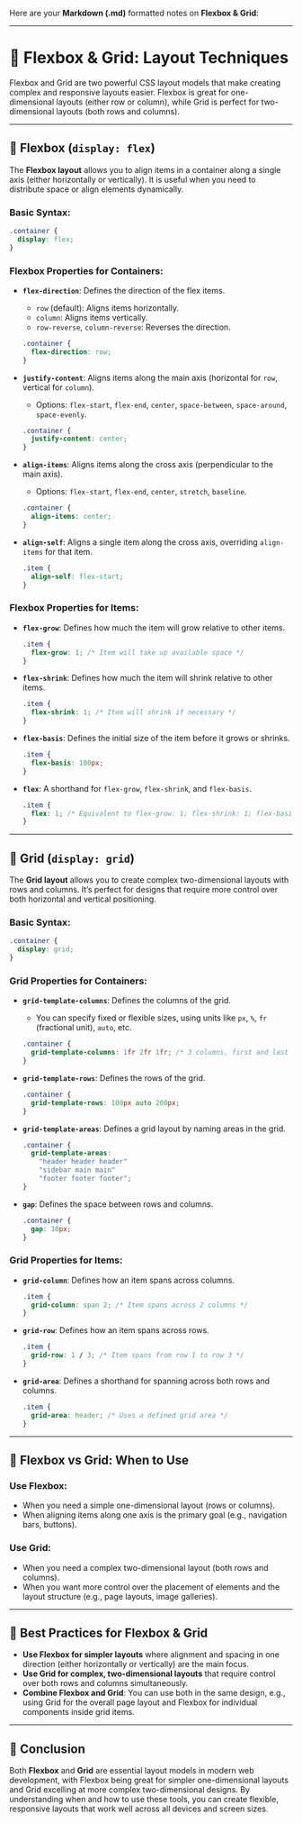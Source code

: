 Here are your **Markdown (.md)** formatted notes on **Flexbox & Grid**:

---

# 📝 Flexbox & Grid: Layout Techniques

Flexbox and Grid are two powerful CSS layout models that make creating complex and responsive layouts easier. Flexbox is great for one-dimensional layouts (either row or column), while Grid is perfect for two-dimensional layouts (both rows and columns).

---

## 🔹 **Flexbox (`display: flex`)**

The **Flexbox layout** allows you to align items in a container along a single axis (either horizontally or vertically). It is useful when you need to distribute space or align elements dynamically.

### **Basic Syntax:**

```css
.container {
  display: flex;
}
```

### **Flexbox Properties for Containers:**

* **`flex-direction`**: Defines the direction of the flex items.

  * `row` (default): Aligns items horizontally.
  * `column`: Aligns items vertically.
  * `row-reverse`, `column-reverse`: Reverses the direction.

  ```css
  .container {
    flex-direction: row;
  }
  ```

* **`justify-content`**: Aligns items along the main axis (horizontal for `row`, vertical for `column`).

  * Options: `flex-start`, `flex-end`, `center`, `space-between`, `space-around`, `space-evenly`.

  ```css
  .container {
    justify-content: center;
  }
  ```

* **`align-items`**: Aligns items along the cross axis (perpendicular to the main axis).

  * Options: `flex-start`, `flex-end`, `center`, `stretch`, `baseline`.

  ```css
  .container {
    align-items: center;
  }
  ```

* **`align-self`**: Aligns a single item along the cross axis, overriding `align-items` for that item.

  ```css
  .item {
    align-self: flex-start;
  }
  ```

### **Flexbox Properties for Items:**

* **`flex-grow`**: Defines how much the item will grow relative to other items.

  ```css
  .item {
    flex-grow: 1; /* Item will take up available space */
  }
  ```

* **`flex-shrink`**: Defines how much the item will shrink relative to other items.

  ```css
  .item {
    flex-shrink: 1; /* Item will shrink if necessary */
  }
  ```

* **`flex-basis`**: Defines the initial size of the item before it grows or shrinks.

  ```css
  .item {
    flex-basis: 100px;
  }
  ```

* **`flex`**: A shorthand for `flex-grow`, `flex-shrink`, and `flex-basis`.

  ```css
  .item {
    flex: 1; /* Equivalent to flex-grow: 1; flex-shrink: 1; flex-basis: 0% */
  }
  ```

---

## 🔹 **Grid (`display: grid`)**

The **Grid layout** allows you to create complex two-dimensional layouts with rows and columns. It’s perfect for designs that require more control over both horizontal and vertical positioning.

### **Basic Syntax:**

```css
.container {
  display: grid;
}
```

### **Grid Properties for Containers:**

* **`grid-template-columns`**: Defines the columns of the grid.

  * You can specify fixed or flexible sizes, using units like `px`, `%`, `fr` (fractional unit), `auto`, etc.

  ```css
  .container {
    grid-template-columns: 1fr 2fr 1fr; /* 3 columns, first and last are 1fr, middle is 2fr */
  }
  ```

* **`grid-template-rows`**: Defines the rows of the grid.

  ```css
  .container {
    grid-template-rows: 100px auto 200px;
  }
  ```

* **`grid-template-areas`**: Defines a grid layout by naming areas in the grid.

  ```css
  .container {
    grid-template-areas:
      "header header header"
      "sidebar main main"
      "footer footer footer";
  }
  ```

* **`gap`**: Defines the space between rows and columns.

  ```css
  .container {
    gap: 10px;
  }
  ```

### **Grid Properties for Items:**

* **`grid-column`**: Defines how an item spans across columns.

  ```css
  .item {
    grid-column: span 2; /* Item spans across 2 columns */
  }
  ```

* **`grid-row`**: Defines how an item spans across rows.

  ```css
  .item {
    grid-row: 1 / 3; /* Item spans from row 1 to row 3 */
  }
  ```

* **`grid-area`**: Defines a shorthand for spanning across both rows and columns.

  ```css
  .item {
    grid-area: header; /* Uses a defined grid area */
  }
  ```

---

## 🔹 **Flexbox vs Grid: When to Use**

### **Use Flexbox**:

* When you need a simple one-dimensional layout (rows or columns).
* When aligning items along one axis is the primary goal (e.g., navigation bars, buttons).

### **Use Grid**:

* When you need a complex two-dimensional layout (both rows and columns).
* When you want more control over the placement of elements and the layout structure (e.g., page layouts, image galleries).

---

## 🔹 **Best Practices for Flexbox & Grid**

* **Use Flexbox for simpler layouts** where alignment and spacing in one direction (either horizontally or vertically) are the main focus.
* **Use Grid for complex, two-dimensional layouts** that require control over both rows and columns simultaneously.
* **Combine Flexbox and Grid**: You can use both in the same design, e.g., using Grid for the overall page layout and Flexbox for individual components inside grid items.

---

## 🔹 **Conclusion**

Both **Flexbox** and **Grid** are essential layout models in modern web development, with Flexbox being great for simpler one-dimensional layouts and Grid excelling at more complex two-dimensional designs. By understanding when and how to use these tools, you can create flexible, responsive layouts that work well across all devices and screen sizes.
